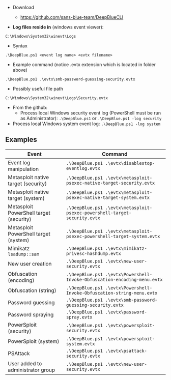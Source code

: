
- Download
	- https://github.com/sans-blue-team/DeepBlueCLI

- **Log files reside in** (windows event viewer): 
 ```
C:\Windows\System32\winevt\Logs
```
- Syntax
```
.\DeepBlue.ps1 <event log name> <evtx filename>
```
- Example command (notice .evtx extension which is located in folder above)
```
.\DeepBlue.ps1 .\evtx\smb-password-guessing-security.evtx
```
- Possibly useful file path
```
C:\Windows\System32\winevt\Logs\Security.evtx
```
- From the github: 
	- Process local Windows security event log (PowerShell must be run as Administrator):
		`.\DeepBlue.ps1` 
			or 
		`.\DeepBlue.ps1 -log security`
- Process local Windows system event log:
		`.\DeepBlue.ps1 -log system`
## Examples

| Event                                   | Command                                                                   |
| --------------------------------------- | ------------------------------------------------------------------------- |
| Event log manipulation                  | `.\DeepBlue.ps1 .\evtx\disablestop-eventlog.evtx`                         |
| Metasploit native target (security)     | `.\DeepBlue.ps1 .\evtx\metasploit-psexec-native-target-security.evtx`     |
| Metasploit native target (system)       | `.\DeepBlue.ps1 .\evtx\metasploit-psexec-native-target-system.evtx`       |
| Metasploit PowerShell target (security) | `.\DeepBlue.ps1 .\evtx\metasploit-psexec-powershell-target-security.evtx` |
| Metasploit PowerShell target (system)   | `.\DeepBlue.ps1 .\evtx\metasploit-psexec-powershell-target-system.evtx`   |
| Mimikatz `lsadump::sam`                 | `.\DeepBlue.ps1 .\evtx\mimikatz-privesc-hashdump.evtx`                    |
| New user creation                       | `.\DeepBlue.ps1 .\evtx\new-user-security.evtx`                            |
| Obfuscation (encoding)                  | `.\DeepBlue.ps1 .\evtx\Powershell-Invoke-Obfuscation-encoding-menu.evtx`  |
| Obfuscation (string)                    | `.\DeepBlue.ps1 .\evtx\Powershell-Invoke-Obfuscation-string-menu.evtx`    |
| Password guessing                       | `.\DeepBlue.ps1 .\evtx\smb-password-guessing-security.evtx`               |
| Password spraying                       | `.\DeepBlue.ps1 .\evtx\password-spray.evtx`                               |
| PowerSploit (security)                  | `.\DeepBlue.ps1 .\evtx\powersploit-security.evtx`                         |
| PowerSploit (system)                    | `.\DeepBlue.ps1 .\evtx\powersploit-system.evtx`                           |
| PSAttack                                | `.\DeepBlue.ps1 .\evtx\psattack-security.evtx`                            |
| User added to administrator group       | `.\DeepBlue.ps1 .\evtx\new-user-security.evtx`                            |
